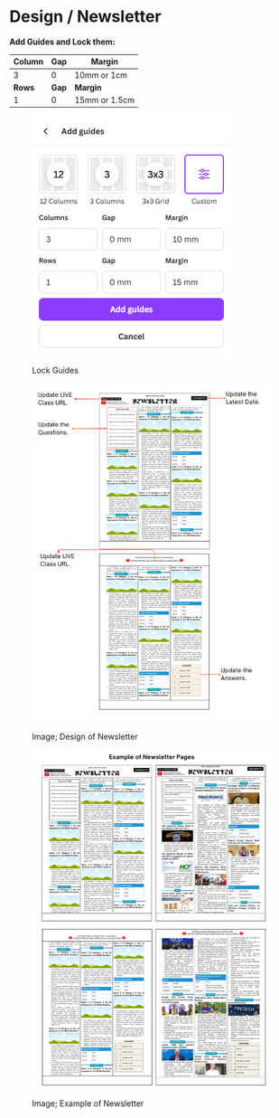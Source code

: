 # Design / Newsletter

**Add Guides and Lock them:**

| **Column** | **Gap** | **Margin**    |
| ---------- | ------- | ------------- |
| 3          | 0       | 10mm or 1cm   |
| **Rows**   | **Gap** | **Margin**    |
| 1          | 0       | 15mm or 1.5cm |

<figure><img src="../.gitbook/assets/image (3).png" alt=""><figcaption><p>Lock Guides</p></figcaption></figure>

<figure><img src="../.gitbook/assets/Newsletter-Overview.png" alt=""><figcaption><p>Image; Design of Newsletter</p></figcaption></figure>

<figure><img src="../.gitbook/assets/Newsletter-Example.png" alt=""><figcaption><p>Image; Example of Newsletter</p></figcaption></figure>
